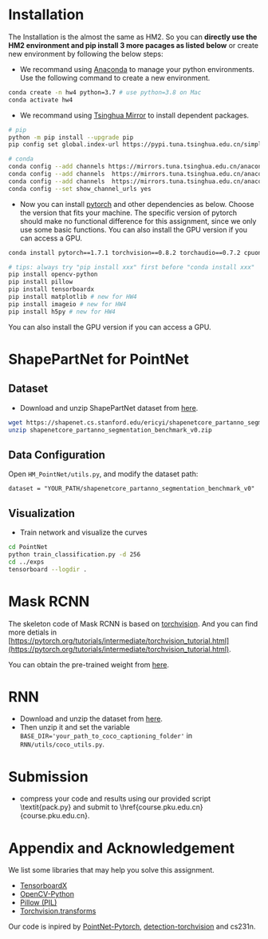 # Installation

The Installation is the almost the same as HM2. So you can **directly use the HM2 environment and pip install 3 more pacages as listed below** or create new environment by following the below steps:

- We recommand using [Anaconda](https://www.anaconda.com/) to manage your python environments. Use the following command to create a new environment. 
```bash
conda create -n hw4 python=3.7 # use python=3.8 on Mac
conda activate hw4
```

- We recommand using [Tsinghua Mirror](https://mirrors.tuna.tsinghua.edu.cn/) to install dependent packages.

```bash
# pip
python -m pip install --upgrade pip
pip config set global.index-url https://pypi.tuna.tsinghua.edu.cn/simple

# conda
conda config --add channels https://mirrors.tuna.tsinghua.edu.cn/anaconda/cloud/pytorch
conda config --add channels  https://mirrors.tuna.tsinghua.edu.cn/anaconda/pkgs/main
conda config --add channels  https://mirrors.tuna.tsinghua.edu.cn/anaconda/pkgs/free
conda config --set show_channel_urls yes
```

- Now you can install [pytorch](https://pytorch.org/get-started/previous-versions/) and other dependencies as below. Choose the version that fits your machine. The specific version of pytorch should make no functional difference for this assignment, since we only use some basic functions. You can also install the GPU version if you can access a GPU.
```bash
conda install pytorch==1.7.1 torchvision==0.8.2 torchaudio==0.7.2 cpuonly # remember to remove "-c pytorh"!

# tips: always try "pip install xxx" first before "conda install xxx"
pip install opencv-python
pip install pillow
pip install tensorboardx
pip install matplotlib # new for HW4
pip install imageio # new for HW4
pip install h5py # new for HW4
```
You can also install the GPU version if you can access a GPU.

# ShapePartNet for PointNet

## Dataset
- Download and unzip ShapePartNet dataset from [here](https://shapenet.cs.stanford.edu/ericyi/shapenetcore_partanno_segmentation_benchmark_v0.zip).
  
```bash
wget https://shapenet.cs.stanford.edu/ericyi/shapenetcore_partanno_segmentation_benchmark_v0.zip --no-check-certificate
unzip shapenetcore_partanno_segmentation_benchmark_v0.zip
```
## Data Configuration
Open `HM_PointNet/utils.py`, and modify the dataset path:
```
dataset = "YOUR_PATH/shapenetcore_partanno_segmentation_benchmark_v0"
```


## Visualization

- Train network and visualize the curves
```bash
cd PointNet
python train_classification.py -d 256
cd ../exps
tensorboard --logdir .
```


# Mask RCNN
The skeleton code of Mask RCNN is based on [torchvision](https://pytorch.org/vision/stable/index.html). And you can find more detials in [https://pytorch.org/tutorials/intermediate/torchvision_tutorial.html](https://pytorch.org/tutorials/intermediate/torchvision_tutorial.html).

You can obtain the pre-trained weight from [here](https://disk.pku.edu.cn/link/AA751DE237ED8448C1A9EFD11B4438D303).


# RNN
- Download and unzip the dataset from [here](https://disk.pku.edu.cn/link/AA3D20C64ECC9D4AF8AC69428DCAC5638C).
- Then unzip it and set the variable `BASE_DIR='your_path_to_coco_captioning_folder'` in `RNN/utils/coco_utils.py`.


# Submission
- compress your code and results using our provided script \textit{pack.py} and submit to \href{course.pku.edu.cn}{course.pku.edu.cn}.

# Appendix and Acknowledgement
We list some libraries that may help you solve this assignment.

- [TensorboardX](https://pytorch.org/docs/stable/tensorboard.html)
- [OpenCV-Python](https://docs.opencv.org/4.x/d6/d00/tutorial_py_root.html)
- [Pillow (PIL)](https://pillow.readthedocs.io/en/stable/)
- [Torchvision.transforms](https://pytorch.org/vision/0.9/transforms.html)

Our code is inpired by [PointNet-Pytorch](https://github.com/fxia22/pointnet.pytorch), [detection-torchvision](https://pytorch.org/tutorials/intermediate/torchvision_tutorial.html) and cs231n.